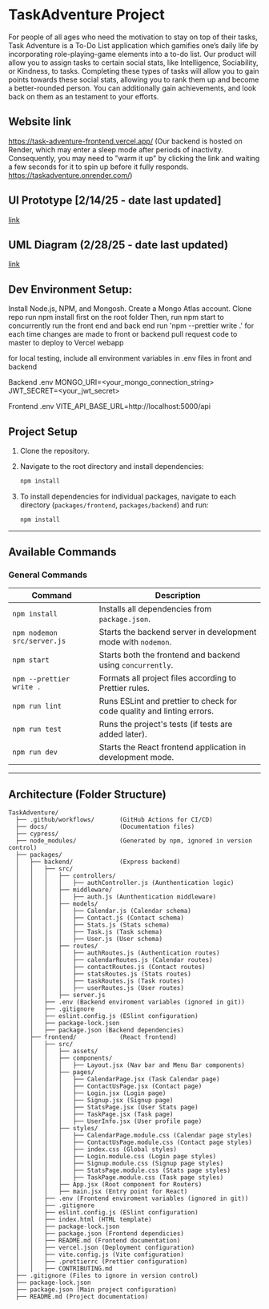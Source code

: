 # TaskAdventure Project

For people of all ages who need the motivation to stay on top of their tasks, Task Adventure is a To-Do List application which gamifies one’s daily life by incorporating role-playing-game elements into a to-do list. Our product will allow you to assign tasks to certain social stats, like Intelligence, Sociability, or Kindness, to tasks. Completing these types of tasks will allow you to gain points towards these social stats, allowing you to rank them up and become a better-rounded person. You can additionally gain achievements, and look back on them as an testament to your efforts.

## Website link
https://task-adventure-frontend.vercel.app/
(Our backend is hosted on Render, which may enter a sleep mode after periods of inactivity. Consequently, you may need to "warm it up" by clicking the link and waiting a few seconds for it to spin up before it fully responds. https://taskadventure.onrender.com/)

## UI Prototype [2/14/25 - date last updated]
[link](https://www.figma.com/design/mQtiIPuDZtMvq97HtfwKGC/CSC-307---TE3-Prototype?node-id=48-9256&t=xreCEQgiIpZlOMW3-1)

## UML Diagram (2/28/25 - date last updated)
[link](https://www.figma.com/board/omTntEmawcK9YPKbH4jduR/TE5-307-UML-diagram?node-id=0-1&t=6oSbw9z52GioCPRE-1)

## Dev Environment Setup:

Install Node.js, NPM, and Mongosh. Create a Mongo Atlas account.
Clone repo
run npm install first on the root folder
Then, run npm start to concurrently run the front end and back end
run 'npm --prettier write .' for each time changes are made to front or backend
pull request code to master to deploy to Vercel webapp

for local testing, include all environment variables in .env files in front and backend

Backend .env
MONGO_URI=<your_mongo_connection_string>
JWT_SECRET=<your_jwt_secret>

Frontend .env 
VITE_API_BASE_URL=http://localhost:5000/api

## Project Setup

1. Clone the repository.
2. Navigate to the root directory and install dependencies:

   ```bash
   npm install
   ```

3. To install dependencies for individual packages, navigate to each directory (`packages/frontend`, `packages/backend`) and run:
   ```bash
   npm install
   ```

---

## Available Commands

### **General Commands**

| Command          | Description                                                   |
| ---------------- | ------------------------------------------------------------- |
| `npm install`    | Installs all dependencies from `package.json`.                |
| `npm nodemon src/server.js`    | Starts the backend server in development mode with `nodemon`. |
| `npm start`      | Starts both the frontend and backend using `concurrently`.    |
| `npm --prettier write .` | Formats all project files according to Prettier rules.        |
| `npm run lint`   | Runs ESLint and prettier to check for code quality and linting errors.     |
| `npm run test`   | Runs the project's tests (if tests are added later).          |
| `npm run dev`     | Starts the React frontend application in development mode. |

---

## Architecture (Folder Structure)

```
TaskAdventure/
  ├── .github/workflows/       (GitHub Actions for CI/CD)
  ├── docs/                    (Documentation files)
  ├── cypress/  
  ├── node_modules/            (Generated by npm, ignored in version control)
  ├── packages/
  │   ├── backend/             (Express backend)
  │   │   ├── src/
  │   │   │   ├── controllers/
  │   │   │   │   ├── authController.js (Aunthentication logic)
  │   │   │   ├── middleware/
  │   │   │   │   ├── auth.js (Aunthentication middleware)
  │   │   │   ├── models/
  │   │   │   │   ├── Calendar.js (Calendar schema)
  │   │   │   │   ├── Contact.js (Contact schema)
  │   │   │   │   ├── Stats.js (Stats schema)
  │   │   │   │   ├── Task.js (Task schema)
  │   │   │   │   ├── User.js (User schema)
  │   │   │   ├── routes/
  │   │   │   │   ├── authRoutes.js (Authentication routes)
  │   │   │   │   ├── calendarRoutes.js (Calendar routes)
  │   │   │   │   ├── contactRoutes.js (Contact routes)
  │   │   │   │   ├── statsRoutes.js (Stats routes)
  │   │   │   │   ├── taskRoutes.js (Task routes)
  │   │   │   │   ├── userRoutes.js (User routes)
  │   │   │   ├── server.js
  │   │   ├── .env (Backend enviroment variables (ignored in git))
  │   │   ├── .gitignore
  │   │   ├── eslint.config.js (ESlint configuration)
  │   │   ├── package-lock.json 
  │   │   ├── package.json (Backend dependencies)
  │   ├── frontend/            (React frontend)
  │   │   ├── src/
  │   │   │   ├── assets/
  │   │   │   ├── components/
  │   │   │   │   ├── Layout.jsx (Nav bar and Menu Bar components)
  │   │   │   ├── pages/
  │   │   │   │   ├── CalendarPage.jsx (Task Calendar page)
  │   │   │   │   ├── ContactUsPage.jsx (Contact page)
  │   │   │   │   ├── Login.jsx (Login page)
  │   │   │   │   ├── Signup.jsx (Signup page)
  │   │   │   │   ├── StatsPage.jsx (User Stats page)
  │   │   │   │   ├── TaskPage.jsx (Task page)
  │   │   │   │   ├── UserInfo.jsx (User profile page)
  │   │   │   ├── styles/
  │   │   │   │   ├── CalendarPage.module.css (Calendar page styles)
  │   │   │   │   ├── ContactUsPage.module.css (Contact page styles)
  │   │   │   │   ├── index.css (Global styles)
  │   │   │   │   ├── Login.module.css (Login page styles)
  │   │   │   │   ├── Signup.module.css (Signup page styles)
  │   │   │   │   ├── StatsPage.module.css (Stats page styles)
  │   │   │   │   ├── TaskPage.module.css (Task page styles)
  │   │   │   ├── App.jsx (Root component for Routers)
  │   │   │   ├── main.jsx (Entry point for React)
  │   │   ├── .env (Frontend enviroment variables (ignored in git))
  │   │   ├── .gitignore
  │   │   ├── eslint.config.js (ESlint configuration)
  │   │   ├── index.html (HTML template)
  │   │   ├── package-lock.json
  │   │   ├── package.json (Frontend dependicies)
  │   │   ├── README.md (Frontend documentation)
  │   │   ├── vercel.json (Deployment configuration)
  │   │   ├── vite.config.js (Vite configuration)
  │   │   ├── .prettierrc (Prettier configuration)
  │   │   ├── CONTRIBUTING.md
  ├── .gitignore (Files to ignore in version control)
  ├── package-lock.json
  ├── package.json (Main project configuration)
  ├── README.md (Project documentation)

```

